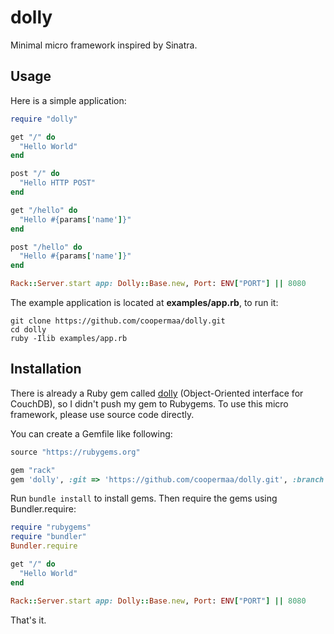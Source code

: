 # dolly

Minimal micro framework inspired by Sinatra.

## Usage

Here is a simple application:

```ruby
require "dolly"

get "/" do
  "Hello World"
end

post "/" do
  "Hello HTTP POST"
end

get "/hello" do
  "Hello #{params['name']}"
end

post "/hello" do
  "Hello #{params['name']}"
end

Rack::Server.start app: Dolly::Base.new, Port: ENV["PORT"] || 8080
```

The example application is located at **examples/app.rb**, to run it:

```
git clone https://github.com/coopermaa/dolly.git
cd dolly
ruby -Ilib examples/app.rb
```

## Installation

There is already a Ruby gem called [dolly](https://github.com/amco/dolly) (Object-Oriented interface for CouchDB), so I didn't push my gem to Rubygems.
To use this micro framework, please use source code directly.

You can create a Gemfile like following:

```ruby
source "https://rubygems.org"

gem "rack"
gem 'dolly', :git => 'https://github.com/coopermaa/dolly.git', :branch => 'master'
```

Run `bundle install` to install gems. Then require the gems using Bundler.require:

```ruby
require "rubygems"
require "bundler"
Bundler.require

get "/" do
  "Hello World"
end

Rack::Server.start app: Dolly::Base.new, Port: ENV["PORT"] || 8080
```

That's it.
